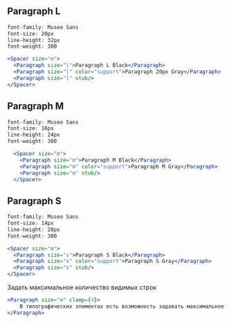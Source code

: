 ## Paragraph L

```css static
font-family: Museo Sans
font-size: 20px
line-height: 32px
font-weight: 300
```

```jsx
<Spacer size="m">
  <Paragraph size="l">Paragraph L Black</Paragraph>
  <Paragraph size="l" color="support">Paragraph 20px Gray</Paragraph>
  <Paragraph size="l" stub/>
</Spacer>
```

## Paragraph M

```css static
font-family: Museo Sans
font-size: 16px
line-height: 24px
font-weight: 300
```

```jsx
  <Spacer size="m">
    <Paragraph size="m">Paragraph M Black</Paragraph>
    <Paragraph size="m" color="support">Paragraph M Gray</Paragraph>
    <Paragraph size="m" stub/>
  </Spacer>
```

## Paragraph S

```css static
font-family: Museo Sans
font-size: 14px
line-height: 20px
font-weight: 300
```

```jsx
<Spacer size="m">
  <Paragraph size="s">Paragraph S Black</Paragraph>
  <Paragraph size="s" color="support">Paragraph S Gray</Paragraph>
  <Paragraph size="s" stub/>
</Spacer>
```

Задать максимальное количество видимых строк

```jsx
<Paragraph size="m" clamp={4}>
    В типографических элементах есть возможность задавать максимальное количество видимых строк через свойство clamp. Если текст выходит за заданные рамки, в конце текста будет добавлено многоточие
</Paragraph>
```

